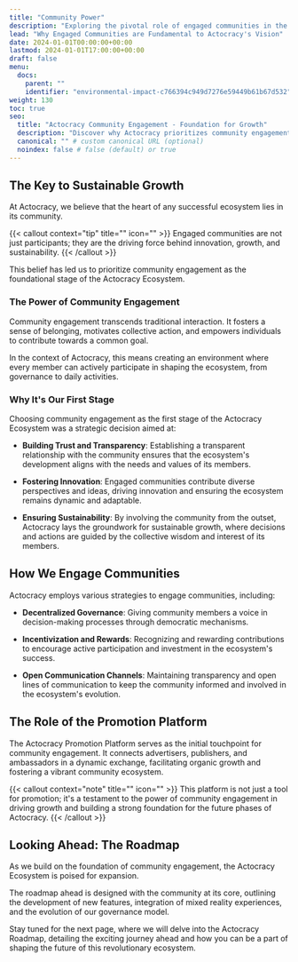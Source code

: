 ```yaml
---
title: "Community Power"
description: "Exploring the pivotal role of engaged communities in the growth and sustainability of the Actocracy Ecosystem."
lead: "Why Engaged Communities are Fundamental to Actocracy's Vision"
date: 2024-01-01T00:00:00+00:00
lastmod: 2024-01-01T17:00:00+00:00
draft: false
menu:
  docs:
    parent: ""
    identifier: "environmental-impact-c766394c949d7276e59449b61b67d532"
weight: 130
toc: true
seo:
  title: "Actocracy Community Engagement - Foundation for Growth"
  description: "Discover why Actocracy prioritizes community engagement as the initial phase in building a sustainable, decentralized ecosystem."
  canonical: "" # custom canonical URL (optional)
  noindex: false # false (default) or true
---
```


## The Key to Sustainable Growth

At Actocracy, we believe that the heart of any successful ecosystem lies in its community.

{{< callout context="tip" title="" icon="" >}}
Engaged communities are not just participants; they are the driving force behind innovation, growth, and sustainability.
{{< /callout >}}

This belief has led us to prioritize community engagement as the foundational stage of the Actocracy Ecosystem.

### The Power of Community Engagement

Community engagement transcends traditional interaction. It fosters a sense of belonging, motivates collective action, and empowers individuals to contribute towards a common goal.

In the context of Actocracy, this means creating an environment where every member can actively participate in shaping the ecosystem, from governance to daily activities.

### Why It's Our First Stage

Choosing community engagement as the first stage of the Actocracy Ecosystem was a strategic decision aimed at:

- **Building Trust and Transparency**: Establishing a transparent relationship with the community ensures that the ecosystem's development aligns with the needs and values of its members.

- **Fostering Innovation**: Engaged communities contribute diverse perspectives and ideas, driving innovation and ensuring the ecosystem remains dynamic and adaptable.

- **Ensuring Sustainability**: By involving the community from the outset, Actocracy lays the groundwork for sustainable growth, where decisions and actions are guided by the collective wisdom and interest of its members.

## How We Engage Communities

Actocracy employs various strategies to engage communities, including:

- **Decentralized Governance**: Giving community members a voice in decision-making processes through democratic mechanisms.

- **Incentivization and Rewards**: Recognizing and rewarding contributions to encourage active participation and investment in the ecosystem's success.

- **Open Communication Channels**: Maintaining transparency and open lines of communication to keep the community informed and involved in the ecosystem's evolution.

## The Role of the Promotion Platform

The Actocracy Promotion Platform serves as the initial touchpoint for community engagement. It connects advertisers, publishers, and ambassadors in a dynamic exchange, facilitating organic growth and fostering a vibrant community ecosystem.

{{< callout context="note" title="" icon="" >}}
This platform is not just a tool for promotion; it's a testament to the power of community engagement in driving growth and building a strong foundation for the future phases of Actocracy.
{{< /callout >}}

## Looking Ahead: The Roadmap

As we build on the foundation of community engagement, the Actocracy Ecosystem is poised for expansion.

The roadmap ahead is designed with the community at its core, outlining the development of new features, integration of mixed reality experiences, and the evolution of our governance model.

Stay tuned for the next page, where we will delve into the Actocracy Roadmap, detailing the exciting journey ahead and how you can be a part of shaping the future of this revolutionary ecosystem.